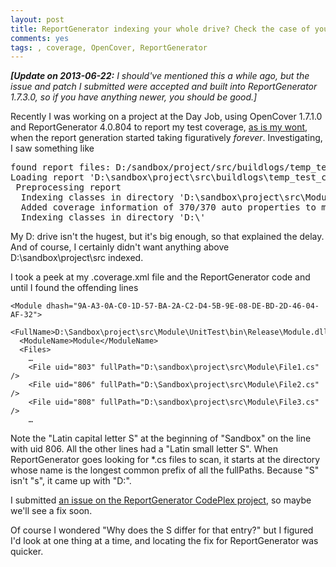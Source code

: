```yaml
---
layout: post
title: ReportGenerator indexing your whole drive? Check the case of your fullPaths.
comments: yes
tags: , coverage, OpenCover, ReportGenerator
---
```


<p><em><strong>[Update on 2013-06-22:</strong> I should've
mentioned this a while ago, but the issue and patch I submitted were
accepted and built into ReportGenerator 1.7.3.0, so if you have
anything newer, you should be good.]</em></p>

Recently I was working on a project at the Day Job, using OpenCover
1.7.1.0 and ReportGenerator 4.0.804 to report my test coverage, [as is
my wont]({filename}../2011/12-15-best-all-around-net-coverage-tool-opencover.md),
when the report generation started taking figuratively
*forever*. <!--more--> Investigating, I saw something like

<pre>
found report files: D:/sandbox/project/src/buildlogs/temp_test_coverage/Project.UnitTest.coverage.xml
Loading report 'D:\sandbox\project\src\buildlogs\temp_test_coverage\Project.UnitTest.coverage.xml'
 Preprocessing report
  Indexing classes in directory 'D:\sandbox\project\src\Module1\SubPath\'
  Added coverage information of 370/370 auto properties to module 'Module1'
  Indexing classes in directory 'D:\'
</pre>

My D: drive isn't the hugest, but it's big enough, so that explained
the delay. And of course, I certainly didn't want anything above
D:\sandbox\project\src indexed.

I took a peek at my .coverage.xml file and the ReportGenerator code and until I found the offending lines

<pre><code class="xml">&lt;Module dhash="9A-A3-0A-C0-1D-57-BA-2A-C2-D4-5B-9E-08-DE-BD-2D-46-04-AF-32"&gt;
  &lt;FullName&gt;D:\Sandbox\project\src\Module\UnitTest\bin\Release\Module.dll&lt;/FullName&gt;
  &lt;ModuleName&gt;Module&lt;/ModuleName&gt;
  &lt;Files&gt;
    …
    &lt;File uid="803" fullPath="D:\sandbox\project\src\Module\File1.cs" /&gt;
    &lt;File uid="806" fullPath="D:\Sandbox\project\src\Module\File2.cs" /&gt;
    &lt;File uid="808" fullPath="D:\sandbox\project\src\Module\File3.cs" /&gt;
    …</code></pre>

Note the "Latin capital letter S" at the beginning of "Sandbox" on
the line with uid 806. All the other lines had a "Latin small letter S".  When
ReportGenerator goes looking for *.cs files to scan, it starts at the
directory whose name is the longest common prefix of all the
fullPaths. Because "S" isn't "s", it came up with "D:\".

I submitted <a
href="http://reportgenerator.codeplex.com/workitem/9773">an issue on
the ReportGenerator CodePlex project</a>, so maybe we'll see a fix
soon.

Of course I wondered "Why does the S differ for that entry?" but I
figured I'd look at one thing at a time, and locating the fix for
ReportGenerator was quicker.
